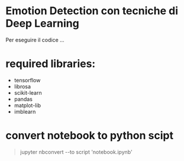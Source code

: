 # Emotion Detection con tecniche di Deep Learning

Per eseguire il codice ...

# required libraries:

* tensorflow
* librosa
* scikit-learn
* pandas
* matplot-lib
* imblearn

# convert notebook to python scipt

> jupyter nbconvert --to script 'notebook.ipynb'
